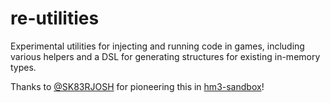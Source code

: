 # re-utilities

Experimental utilities for injecting and running code in games, including various helpers and a DSL for generating structures for existing in-memory types.

Thanks to [@SK83RJOSH](https://github.com/SK83RJOSH) for pioneering this in [hm3-sandbox](https://github.com/SK83RJOSH/hm3-sandbox)!

